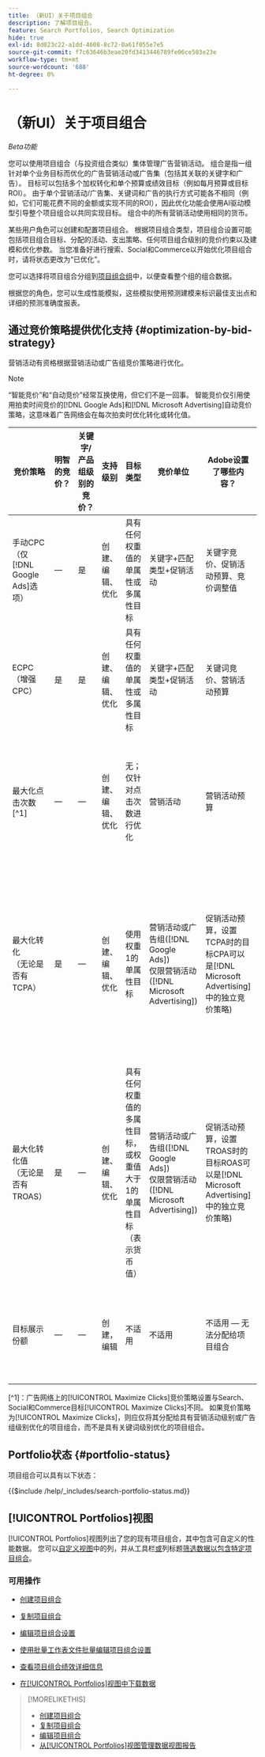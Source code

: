 ```yaml
---
title: （新UI）关于项目组合
description: 了解项目组合。
feature: Search Portfolios, Search Optimization
hide: true
exl-id: 8d023c22-a1dd-4608-8c72-0a61f055e7e5
source-git-commit: f7c63646b3eae20fd3413446789fe06ce583e23e
workflow-type: tm+mt
source-wordcount: '688'
ht-degree: 0%

---
```


# （新UI）关于项目组合

*Beta功能*

您可以使用项目组合（与投资组合类似）集体管理广告营销活动。 组合是指一组针对单个业务目标而优化的广告营销活动或广告集（包括其关联的关键字和广告）。 目标可以包括多个加权转化和单个预算或绩效目标（例如每月预算或目标ROI）。 由于单个营销活动/广告集、关键词和广告的执行方式可能各不相同（例如，它们可能花费不同的金额或实现不同的ROI），因此优化功能会使用AI驱动模型引导整个项目组合以共同实现目标。 组合中的所有营销活动使用相同的货币。

某些用户角色可以创建和配置项目组合。 根据项目组合类型，项目组合设置可能包括项目组合目标、分配的活动、支出策略、任何项目组合级别的竞价约束以及建模和优化参数。 当您准备好进行搜索、Social和Commerce以开始优化项目组合时，请将状态更改为“已优化”。

您可以选择将项目组合分组到[项目组合组](portfolio-group-manage.md)中，以便查看整个组的组合数据。

根据您的角色，您可以生成性能模拟，这些模拟使用预测建模来标识最佳支出点和详细的预测准确度报表。<!-- Mention this now? In addition, all users can use the Spend Recommendation Tool to identify the optimal budget distribution across portfolios. -->

## 通过竞价策略提供优化支持 {#optimization-by-bid-strategy}

营销活动有资格根据营销活动或广告组竞价策略进行优化。

>[!NOTE]
>
>“智能竞价”和“自动竞价”经常互换使用，但它们不是一回事。 智能竞价仅引用使用拍卖时间竞价的[!DNL Google Ads]和[!DNL Microsoft Advertising]自动竞价策略，这意味着广告网络会在每次拍卖时优化转化或转化值。

<!-- Add "Frequency of Bidding (or other actions, like adjusting campaign budget or bid adjustment values?) -->

| 竞价策略 | 明智的竞价？ | 关键字/产品组级别的竞价？ | 支持级别 | 目标类型 | 竞价单位 | Adobe设置了哪些内容？ | 广告网络设置什么？ |
|---|---|---|---|---|---|---|---|
| 手动CPC （仅[!DNL Google Ads]选项） | — | 是 | 创建、编辑、优化 | 具有任何权重值的单属性或多属性目标 | 关键字+匹配类型+促销活动 | 关键字竞价、促销活动预算、竞价调整值 | 不适用 |
| ECPC（增强CPC） | 是 | 是 | 创建、编辑、优化 | 具有任何权重值的单属性或多属性目标 | 关键字+匹配类型+促销活动 | 关键词竞价、营销活动预算 | 实时调整竞价 |
| 最大化点击次数[^1] | — | — | 创建、编辑、优化 | 无；仅针对点击次数进行优化 | 营销活动 | 营销活动预算 | 实时调整竞价以最大限度地提高预算内的点击次数 |
| 最大化转化<br>（无论是否有TCPA） | 是 | — | 创建、编辑、优化 | 使用权重1的单属性目标 | 营销活动或广告组([!DNL Google Ads])<br>仅限营销活动([!DNL Microsoft Advertising]) | 促销活动预算，设置<br>TCPA时的目标CPA可以是[!DNL Microsoft Advertising]中的独立竞价策略) | 实时调整竞价以在预算内最大化订单/商机，在设置目标时实现CPA目标 |
| 最大化转化值<br>（无论是否有TROAS） | 是 | — | 创建、编辑、优化 | 具有任何权重值的多属性目标，或权重值大于1的单属性目标（表示货币值） | 营销活动或广告组([!DNL Google Ads])<br>仅限营销活动([!DNL Microsoft Advertising]) | 促销活动预算，设置<br>TROAS时的目标ROAS可以是[!DNL Microsoft Advertising]中的独立竞价策略) | 实时调整竞价以最大限度地提高预算内的收入/利润，从而在设置目标时实现ROAS目标 |
| 目标展示份额 | — | — | 创建，编辑 | 不适用 | 不适用 | 不适用 — 无法分配给项目组合 | 实时调整竞价以实现展示份额目标 |

[^1]：广告网络上的[!UICONTROL Maximize Clicks]竞价策略设置与Search、Social和Commerce目标[!UICONTROL Maximize Clicks]不同。 如果竞价策略为[!UICONTROL Maximize Clicks]，则应仅将其分配给具有营销活动级别或广告组级别优化的项目组合，而不是具有关键词级别优化的项目组合。

## Portfolio状态 {#portfolio-status}

项目组合可以具有以下状态：

<!-- **Link to include file for "Portfolio status"** -->

{{$include /help/_includes/search-portfolio-status.md}}

## [!UICONTROL Portfolios]视图

[!UICONTROL Portfolios]视图列出了您的现有项目组合，其中包含可自定义的性能数据。 您可以[自定义视图](/help/search-social-commerce/common-tasks/data-views/custom-default-views-manage.md)中的列，并从工具栏[或](/help/search-social-commerce/common-tasks/data-views/ad-hoc-settings/column-filter-apply-from-toolbar.md)列标题[筛选数据以包含特定项目组合](/help/search-social-commerce/common-tasks/data-views/ad-hoc-settings/column-filter-apply-from-column-heading.md)。

<!-- No options yet to edit anything within the grid, view bid changes, add a portfolio to a portfolio group, edit the Target column, or import/export DOW targets. -->

### 可用操作

<!-- Update with any new options -->

<!-- within row:
* [Rename a portfolio](portfolio-rename.md)

* [View the constraints for a portfolio](portfolio-view-constraint.md)

* [View the change history for a portfolio](portfolio-view-change-history.md)
-->

* [创建项目组合](portfolio-create.md)

* [复制项目组合](portfolio-duplicate.md)

* [编辑项目组合设置](portfolio-edit.md)

* [使用批量工作表文件批量编辑项目组合设置](portfolio-bulksheets.md)

* [查看项目组合绩效详细信息](portfolio-details.md)

* [在[!UICONTROL Portfolios]视图中下载数据](portfolio-view-report.md)

>[!MORELIKETHIS]
>
>* [创建项目组合](portfolio-create.md)
>* [复制项目组合](portfolio-duplicate.md)
>* [编辑项目组合](portfolio-edit.md)
>* [从[!UICONTROL Portfolios]视图管理数据视图报告](portfolio-view-report.md)

